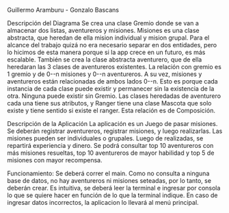 Guillermo Aramburu - Gonzalo Bascans

Descripción del Diagrama
Se crea una clase Gremio donde se van a almacenar dos listas, aventureros y misiones.
Misiones es una clase abstracta, que heredan de ella mision individual y mision grupal.
Para el alcance del trabajo quizá no era necesario separar en dos entidades, pero lo
hicimos de esta manera porque si la app crece en un futuro, es más escalable.
También se crea la clase abstracta aventurero, que de ella heredaran las 3 clases de aventureros existentes.
La relación con gremio es 1 gremio y de 0--n misiones y 0--n aventureros. A su vez,
misiones y aventureros están relacionadas de ambos lados 0--n.
Esto es porque cada instancia de cada clase puede existir y permanecer sin la existencia de la otra. Ninguna puede existir sin Gremio.
Las clases heredadas de aventurero cada una tiene sus atributos, y Ranger tiene una clase Mascota que solo existe y tiene sentido si existe el ranger. Esta relación es de Composición.

Descripción de la Aplicación
La aplicación es un Juego de pasar misiones. Se deberán registrar aventureros, registrar misiones, y luego realizarlas. Las misiones pueden ser individuales o grupales. Luego de realizadas, se repartirá experiencia y dinero. Se podrá consultar top 10 aventureros con más misiones resueltas, top 10 aventureros de mayor habilidad y top 5 de misiones con mayor recompensa.

Funcionamiento:
Se deberá correr el main. Como no consulta a ninguna base de datos, no hay aventureros ni misiones seteadas, por lo tanto, se deberán crear. Es intuitiva, se deberá leer la terminal e ingresar por consola lo que se quiere hacer en función de lo que la terminal indique. En caso de ingresar datos incorrectos, la aplicacion lo llevará al menú principal.
